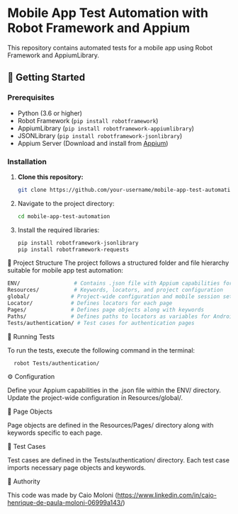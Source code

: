 # Mobile App Test Automation with Robot Framework and Appium

This repository contains automated tests for a mobile app using Robot Framework and AppiumLibrary.

## 🚀 Getting Started

### Prerequisites

- Python (3.6 or higher)
- Robot Framework (`pip install robotframework`)
- AppiumLibrary (`pip install robotframework-appiumlibrary`)
- JSONLibrary (`pip install robotframework-jsonlibrary`)
- Appium Server (Download and install from [Appium](http://appium.io/))

### Installation

1. **Clone this repository:**
   ```sh
   git clone https://github.com/your-username/mobile-app-test-automation.git

2. Navigate to the project directory:
    ```sh
   cd mobile-app-test-automation

3. Install the required libraries:
    ```sh
   pip install robotframework-jsonlibrary
   pip install robotframework-requests

📂 Project Structure
The project follows a structured folder and file hierarchy suitable for mobile app test automation:
  ```sh
  ENV/                 # Contains .json file with Appium capabilities for different environments
  Resources/           # Keywords, locators, and project configuration
  global/             # Project-wide configuration and mobile session setup for Android and iOS
  Locator/            # Defines locators for each page
  Pages/              # Defines page objects along with keywords
  Paths/              # Defines paths to locators as variables for Android and iOS
  Tests/authentication/ # Test cases for authentication pages
  ```
🏃 Running Tests

To run the tests, execute the following command in the terminal:
  ```sh
    robot Tests/authentication/
 ```
⚙️ Configuration

Define your Appium capabilities in the .json file within the ENV/ directory.
Update the project-wide configuration in Resources/global/.

📝 Page Objects

Page objects are defined in the Resources/Pages/ directory along with keywords specific to each page.

🧪 Test Cases

Test cases are defined in the Tests/authentication/ directory. Each test case imports necessary page objects and keywords.

👨 Authority

This code was made by Caio Moloni (https://www.linkedin.com/in/caio-henrique-de-paula-moloni-06999a143/)
